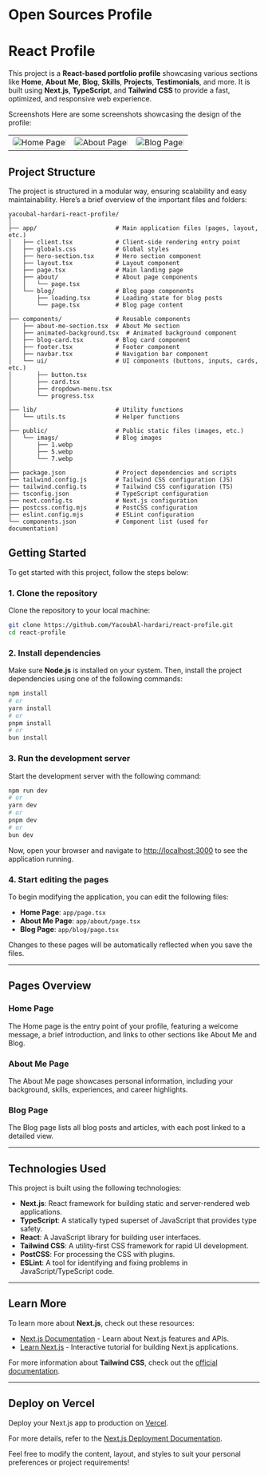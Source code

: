 
# Open Sources Profile

#  React Profile

This project is a **React-based portfolio profile** showcasing various sections like **Home**, **About Me**, **Blog**, **Skills**, **Projects**, **Testimonials**, and more. It is built using **Next.js**, **TypeScript**, and **Tailwind CSS** to provide a fast, optimized, and responsive web experience.

Screenshots
Here are some screenshots showcasing the design of the profile:

<table>
  <tr>
    <td><img src="https://github.com/user-attachments/assets/9ffb5d9e-238d-46b5-ba1a-6ef3943bfa63" alt="Home Page" style="width: 100%; height: auto; border-radius: 8px;"/></td>
    <td><img src="https://github.com/user-attachments/assets/76267968-d73a-4f8e-93aa-7b7c3778e601" alt="About Page" style="width: 100%; height: auto; border-radius: 8px;"/></td>
    <td><img src="https://github.com/user-attachments/assets/99d3986b-6549-48f1-8fc8-e654a7e8f642" alt="Blog Page" style="width: 100%; height: auto; border-radius: 8px;"/></td>
  </tr>
</table>

## Project Structure

The project is structured in a modular way, ensuring scalability and easy maintainability. Here’s a brief overview of the important files and folders:

```
yacoubal-hardari-react-profile/
│
├── app/                      # Main application files (pages, layout, etc.)
│   ├── client.tsx            # Client-side rendering entry point
│   ├── globals.css           # Global styles
│   ├── hero-section.tsx      # Hero section component
│   ├── layout.tsx            # Layout component
│   ├── page.tsx              # Main landing page
│   ├── about/                # About page components
│   │   └── page.tsx
│   └── blog/                 # Blog page components
│       ├── loading.tsx       # Loading state for blog posts
│       └── page.tsx          # Blog page content
│
├── components/               # Reusable components
│   ├── about-me-section.tsx  # About Me section
│   ├── animated-background.tsx  # Animated background component
│   ├── blog-card.tsx         # Blog card component
│   ├── footer.tsx            # Footer component
│   ├── navbar.tsx            # Navigation bar component
│   └── ui/                   # UI components (buttons, inputs, cards, etc.)
│       ├── button.tsx
│       ├── card.tsx
│       ├── dropdown-menu.tsx
│       └── progress.tsx
│
├── lib/                      # Utility functions
│   └── utils.ts              # Helper functions
│
├── public/                   # Public static files (images, etc.)
│   └── imags/                # Blog images
│       ├── 1.webp
│       ├── 5.webp
│       └── 7.webp
│
├── package.json              # Project dependencies and scripts
├── tailwind.config.js        # Tailwind CSS configuration (JS)
├── tailwind.config.ts        # Tailwind CSS configuration (TS)
├── tsconfig.json             # TypeScript configuration
├── next.config.ts            # Next.js configuration
├── postcss.config.mjs        # PostCSS configuration
├── eslint.config.mjs         # ESLint configuration
└── components.json           # Component list (used for documentation)
```

## Getting Started

To get started with this project, follow the steps below:

### 1. Clone the repository

Clone the repository to your local machine:

```bash
git clone https://github.com/YacoubAl-hardari/react-profile.git
cd react-profile
```

### 2. Install dependencies

Make sure **Node.js** is installed on your system. Then, install the project dependencies using one of the following commands:

```bash
npm install
# or
yarn install
# or
pnpm install
# or
bun install
```

### 3. Run the development server

Start the development server with the following command:

```bash
npm run dev
# or
yarn dev
# or
pnpm dev
# or
bun dev
```

Now, open your browser and navigate to [http://localhost:3000](http://localhost:3000) to see the application running.

### 4. Start editing the pages

To begin modifying the application, you can edit the following files:

- **Home Page**: `app/page.tsx`
- **About Me Page**: `app/about/page.tsx`
- **Blog Page**: `app/blog/page.tsx`

Changes to these pages will be automatically reflected when you save the files.

---

## Pages Overview

### **Home Page**

The Home page is the entry point of your profile, featuring a welcome message, a brief introduction, and links to other sections like About Me and Blog.

### **About Me Page**

The About Me page showcases personal information, including your background, skills, experiences, and career highlights.

### **Blog Page**

The Blog page lists all blog posts and articles, with each post linked to a detailed view.

---

## Technologies Used

This project is built using the following technologies:

- **Next.js**: React framework for building static and server-rendered web applications.
- **TypeScript**: A statically typed superset of JavaScript that provides type safety.
- **React**: A JavaScript library for building user interfaces.
- **Tailwind CSS**: A utility-first CSS framework for rapid UI development.
- **PostCSS**: For processing the CSS with plugins.
- **ESLint**: A tool for identifying and fixing problems in JavaScript/TypeScript code.

---

## Learn More

To learn more about **Next.js**, check out these resources:

- [Next.js Documentation](https://nextjs.org/docs) - Learn about Next.js features and APIs.
- [Learn Next.js](https://nextjs.org/learn) - Interactive tutorial for building Next.js applications.

For more information about **Tailwind CSS**, check out the [official documentation](https://tailwindcss.com/docs).

---

## Deploy on Vercel

Deploy your Next.js app to production on [Vercel](https://vercel.com/new?utm_medium=default-template&filter=next.js&utm_source=create-next-app&utm_campaign=create-next-app-readme).

For more details, refer to the [Next.js Deployment Documentation](https://nextjs.org/docs/app/building-your-application/deploying).

Feel free to modify the content, layout, and styles to suit your personal preferences or project requirements!
